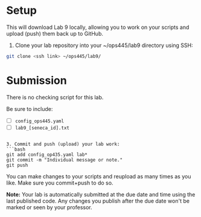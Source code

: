 # Setup
This will download Lab 9 locally, allowing you to work on your scripts and upload (push) them back up to GitHub.

1. Clone your lab repository into your ~/ops445/lab9 directory using SSH:
```bash
git clone <ssh link> ~/ops445/lab9/
```
# Submission
There is no checking script for this lab.

Be sure to include:
- [ ] `config_ops445.yaml`
- [ ] `lab9_[seneca_id].txt`
```

3. Commit and push (upload) your lab work:
```bash
git add config_op435.yaml lab*
git commit -m "Individual message or note."
git push
```

You can make changes to your scripts and reupload as many times as you like. Make sure you commit+push to do so.

**Note:** Your lab is automatically submitted at the due date and time using the last published code. Any changes you publish after the due date won't be marked or seen by your professor.
